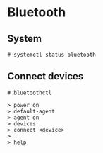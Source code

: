 # Bluetooth

## System

```
# systemctl status bluetooth
```

## Connect devices

```
# bluetoothctl

> power on
> default-agent
> agent on
> devices
> connect <device>
>
> help
